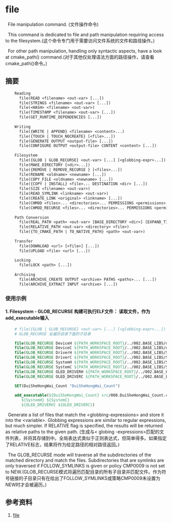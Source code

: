 # file 
&nbsp;&nbsp;File manipulation command. (文件操作命令)

&nbsp;&nbsp;This command is dedicated to file and path manipulation requiring access to the filesystem.(这个命令专门用于需要访问文件系统的文件和路径操作。)

&nbsp;&nbsp;For other path manipulation, handling only syntactic aspects, have a look at cmake_path() command.(对于其他仅处理语法方面的路径操作，请查看cmake_path()命令。)

## 摘要
```txt
    Reading
      file(READ <filename> <out-var> [...])
      file(STRINGS <filename> <out-var> [...])
      file(<HASH> <filename> <out-var>)
      file(TIMESTAMP <filename> <out-var> [...])
      file(GET_RUNTIME_DEPENDENCIES [...])
    
    Writing
      file({WRITE | APPEND} <filename> <content>...)
      file({TOUCH | TOUCH_NOCREATE} [<file>...])
      file(GENERATE OUTPUT <output-file> [...])
      file(CONFIGURE OUTPUT <output-file> CONTENT <content> [...])
    
    Filesystem
      file({GLOB | GLOB_RECURSE} <out-var> [...] [<globbing-expr>...])
      file(MAKE_DIRECTORY [<dir>...])
      file({REMOVE | REMOVE_RECURSE } [<files>...])
      file(RENAME <oldname> <newname> [...])
      file(COPY_FILE <oldname> <newname> [...])
      file({COPY | INSTALL} <file>... DESTINATION <dir> [...])
      file(SIZE <filename> <out-var>)
      file(READ_SYMLINK <linkname> <out-var>)
      file(CREATE_LINK <original> <linkname> [...])
      file(CHMOD <files>... <directories>... PERMISSIONS <permissions>... [...])
      file(CHMOD_RECURSE <files>... <directories>... PERMISSIONS <permissions>... [...])
    
    Path Conversion
      file(REAL_PATH <path> <out-var> [BASE_DIRECTORY <dir>] [EXPAND_TILDE])
      file(RELATIVE_PATH <out-var> <directory> <file>)
      file({TO_CMAKE_PATH | TO_NATIVE_PATH} <path> <out-var>)
    
    Transfer
      file(DOWNLOAD <url> [<file>] [...])
      file(UPLOAD <file> <url> [...])
    
    Locking
      file(LOCK <path> [...])
    
    Archiving
      file(ARCHIVE_CREATE OUTPUT <archive> PATHS <paths>... [...])
      file(ARCHIVE_EXTRACT INPUT <archive> [...])
```

### 使用示例
#### 1. Filesystem - GLOB_RECURSE 构建可执行ELF文件： 读取文件，作为add_executable输入
```cmake
    # file({GLOB | GLOB_RECURSE} <out-var> [...] [<globbing-expr>...])
    # GLOB_RECURSE 会遍历目录下面的子目录

    file(GLOB_RECURSE DeviceH ${PATH_WORKSPACE_ROOT}/../002.BASE_LIBS/device_libs/*.h)
    file(GLOB_RECURSE DeviceC ${PATH_WORKSPACE_ROOT}/../002.BASE_LIBS/device_libs/*.c)
    file(GLOB_RECURSE DriverH ${PATH_WORKSPACE_ROOT}/../002.BASE_LIBS/STM32_Driver/*.h)
    file(GLOB_RECURSE DriverC ${PATH_WORKSPACE_ROOT}/../002.BASE_LIBS/STM32_Driver/*.c)
    file(GLOB_RECURSE SystemH ${PATH_WORKSPACE_ROOT}/../002.BASE_LIBS/System_Libs/*.h)
    file(GLOB_RECURSE SystemC ${PATH_WORKSPACE_ROOT}/../002.BASE_LIBS/System_Libs/*.c)
    file(GLOB_RECURSE OLED_DRIVERH ${PATH_WORKSPACE_ROOT}/../002.BASE_LIBS/OLED_Driver/*.h)
    file(GLOB_RECURSE OLED_DRIVERC ${PATH_WORKSPACE_ROOT}/../002.BASE_LIBS/OLED_Driver/*.c)

    SET(DuiSheHongWai_Count "DuiSheHongWai_Count")
    
    add_executable(${DuiSheHongWai_Count} src/000.DuiSheHongWai_Count.c ${DeviceH} ${DeviceC} ${DriverH} ${DriverC} ${STARTUP_FILE} ${LINKR_SCRIPT}
       ${SystemH} ${SystemC} 
       ${OLED_DRIVERH} ${OLED_DRIVERC})
```

&nbsp;&nbsp;Generate a list of files that match the \<globbing-expressions\> and store it into the \<variable\>. Globbing expressions are similar to regular expressions, but much simpler. If RELATIVE flag is specified, the results will be returned as relative paths to the given path. (生成与< globing -expressions>匹配的文件列表，并将其存储到<variable>中。全局表达式类似于正则表达式，但简单得多。如果指定了RELATIVE标志，结果将作为给定路径的相对路径返回。)

&nbsp;&nbsp;The GLOB_RECURSE mode will traverse all the subdirectories of the matched directory and match the files. Subdirectories that are symlinks are only traversed if FOLLOW_SYMLINKS is given or policy CMP0009 is not set to NEW.(GLOB_RECURSE模式将遍历匹配目录的所有子目录并匹配文件。作为符号链接的子目录只有在给出了FOLLOW_SYMLINKS或策略CMP0009未设置为NEW时才会被遍历。)



## 参考资料
1. [file](https://cmake.org/cmake/help/latest/command/file.html)